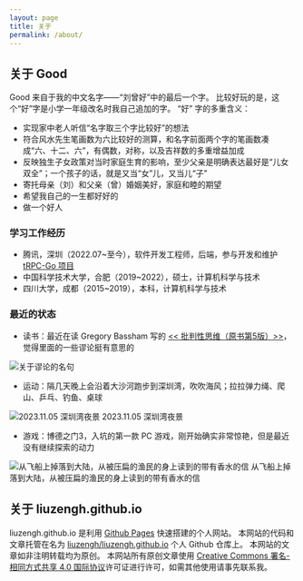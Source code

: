 ```yaml
---
layout: page
title: 关于
permalink: /about/
---
```


## 关于 Good

Good 来自于我的中文名字——“刘曾好”中的最后一个字。
比较好玩的是，这个“好”字是小学一年级改名时我自己追加的字。
“好” 字的多重含义：
- 实现家中老人听信“名字取三个字比较好”的想法
- 符合风水先生笔画数为六比较好的测算，和名字前面两个字的笔画数凑成“六、十二、六”，有偶数，对称，以及吉祥数的多重增益加成
- 反映独生子女政策对当时家庭生育的影响，至少父亲是明确表达最好是“儿女双全”；一个孩子的话，就是又当“女”儿，又当儿“子”
- 寄托母亲（刘）和父亲（曾）婚姻美好，家庭和睦的期望
- 希望我自己的一生都好好的
- 做一个好人

### 学习工作经历

- 腾讯，深圳（2022.07~至今），软件开发工程师，后端，参与开发和维护 [tRPC-Go 项目](https://github.com/trpc-group/trpc-go) 
- 中国科学技术大学，合肥（2019~2022），硕士，计算机科学与技术
- 四川大学，成都（2015~2019），本科，计算机科学与技术

### 最近的状态

- 读书：最近在读 Gregory Bassham 写的 [<< 批判性思维（原书第5版）>>](https://book.douban.com/subject/33405075/)，觉得里面的一些谬论挺有意思的

![关于谬论的名句](images/about/fallacy.jpg)


- 运动：隔几天晚上会沿着大沙河跑步到深圳湾，吹吹海风；拉拉弹力绳、爬山、乒乓、钓鱼、桌球

![2023.11.05 深圳湾夜景](images/about/Shenzhen-Bay-night-view.jpg)
2023.11.05 深圳湾夜景

- 游戏：博德之门3，入坑的第一款 PC 游戏，刚开始确实非常惊艳，但是最近没有继续探索的动力


![从飞船上掉落到大陆，从被压扁的渔民的身上读到的带有香水的信](images/about/perfumed-letter-from-a-squashed-fisherman-when-falling-from-ship.jpg)
从飞船上掉落到大陆，从被压扁的渔民的身上读到的带有香水的信


## 关于 liuzengh.github.io

liuzengh.github.io 是利用 [Github Pages](https://pages.github.com/) 快速搭建的个人网站。
本网站的代码和文章托管在名为 [liuzengh/liuzengh.github.io](https://github.com/liuzengh/liuzengh.github.io) 个人 Github 仓库上。
本网站的文章如非注明转载均为原创。
本网站所有原创文章使用 [Creative Commons 署名-相同方式共享 4.0 国际协议](https://creativecommons.org/licenses/by-sa/4.0/deed.zh-hans)许可证进行许可，如需其他使用请事先联系我。
